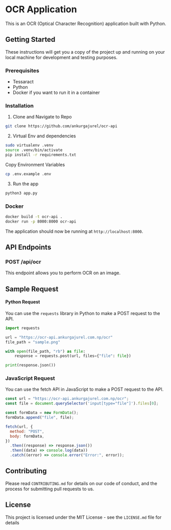 # OCR Application

This is an OCR (Optical Character Recognition) application built with Python.

## Getting Started

These instructions will get you a copy of the project up and running on your local machine for development and testing purposes.

### Prerequisites

- Tessaract
- Python
- Docker if you want to run it in a container

### Installation

1. Clone and Navigate to Repo

```sh
git clone https://github.com/ankurgajurel/ocr-api
```

2. Virtual Env and dependencies

```sh
sudo virtualenv .venv
source .venv/bin/activate
pip install -r requirements.txt
```

Copy Environment Variables

```sh
cp .env.example .env
```

3. Run the app

```sh
python3 app.py
```

### Docker

```sh
docker build -t ocr-api .
docker run -p 8000:8000 ocr-api
```

The application should now be running at `http://localhost:8000`.

## API Endpoints

### POST /api/ocr

This endpoint allows you to perform OCR on an image.

## Sample Request

#### Python Request

You can use the `requests` library in Python to make a POST request to the API.

```python
import requests

url = "https://ocr-api.ankurgajurel.com.np/ocr"
file_path = "sample.png"

with open(file_path, "rb") as file:
    response = requests.post(url, files={"file": file})

print(response.json())
```

### JavaScript Request

You can use the fetch API in JavaScript to make a POST request to the API.

```javascript
const url = "https://ocr-api.ankurgajurel.com.np/ocr";
const file = document.querySelector('input[type="file"]').files[0];

const formData = new FormData();
formData.append("file", file);

fetch(url, {
  method: "POST",
  body: formData,
})
  .then((response) => response.json())
  .then((data) => console.log(data))
  .catch((error) => console.error("Error:", error));
```

## Contributing

Please read `CONTRIBUTING.md` for details on our code of conduct, and the process for submitting pull requests to us.

## License

This project is licensed under the MIT License - see the `LICENSE.md` file for details
